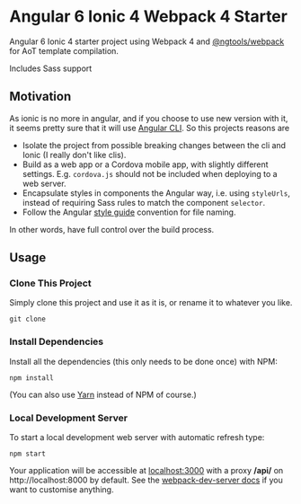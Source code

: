# Angular 6 Ionic 4 Webpack 4 Starter

Angular 6 Ionic 4 starter project using Webpack 4 and [@ngtools/webpack](https://github.com/angular/devkit/tree/master/packages/ngtools/webpack) for AoT template compilation.

Includes Sass support

## Motivation

As ionic is no more in angular, and if you choose to use new version with it, it seems pretty sure that it will use [Angular CLI](https://cli.angular.io/). So this projects reasons are

* Isolate the project from possible breaking changes between the cli and Ionic (I really don't like clis).
* Build as a web app or a Cordova mobile app, with slightly different settings. E.g. `cordova.js` should not be included when deploying to a web server.
* Encapsulate styles in components the Angular way, i.e. using `styleUrls`, instead of requiring Sass rules to match the component `selector`.
* Follow the Angular [style guide](https://angular.io/styleguide#!#02-02) convention for file naming.

In other words, have full control over the build process.

## Usage

### Clone This Project

Simply clone this project and use it as it is, or rename it to whatever you like.
```
git clone
```

### Install Dependencies

Install all the dependencies (this only needs to be done once) with NPM:
```
npm install
```
(You can also use [Yarn](https://yarnpkg.com/) instead of NPM of course.)

### Local Development Server

To start a local development web server with automatic refresh type:
```
npm start
```
Your application will be accessible at [localhost:3000](http://localhost:3000/) with a proxy **/api/** on http://localhost:8000 by default. See the [webpack-dev-server docs](https://webpack.github.io/docs/webpack-dev-server.html) if you want to customise anything.
